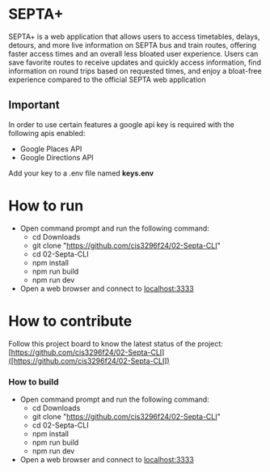 # SEPTA+
SEPTA+ is a web application that allows users to access timetables, delays, detours, and more live information on SEPTA bus and train routes, offering faster access times and an overall less bloated user experience. Users can save favorite routes to receive updates and quickly access information, find information on round trips based on requested times, and enjoy a bloat-free experience compared to the official SEPTA web application

## Important
In order to use certain features a google api key is required with the following apis enabled:
- Google Places API
- Google Directions API

Add your key to a .env file named **keys.env**
# How to run   

- Open command prompt and run the following command:
    - cd Downloads
    - git clone "https://github.com/cis3296f24/02-Septa-CLI"
    - cd 02-Septa-CLI
    - npm install
    - npm run build
    - npm run dev
- Open a web browser and connect to [localhost:3333]([localhost:3333])

# How to contribute
Follow this project board to know the latest status of the project: [https://github.com/cis3296f24/02-Septa-CLI]([https://github.com/cis3296f24/02-Septa-CLI])  

### How to build
- Open command prompt and run the following command:
    - cd Downloads
    - git clone "https://github.com/cis3296f24/02-Septa-CLI"
    - cd 02-Septa-CLI
    - npm install
    - npm run build
    - npm run dev
- Open a web browser and connect to [localhost:3333]([localhost:3333])  
